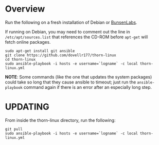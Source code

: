 # Overview

Run the following on a fresh installation of Debian or [BunsenLabs](https://www.bunsenlabs.org/installation.html).

If running on Debian, you may need to comment out the line in `/etc/apt/sources.list` that references the CD-ROM before `apt-get` will fetch online packages.

    sudo apt-get install git ansible
    git clone https://github.com/dovellr177/thorn-linux
    cd thorn-linux
    sudo ansible-playbook -i hosts -e username=`logname` -c local thorn-linux.yml

**NOTE**: Some commands (like the one that updates the system packages) could take so long that they cause ansible to timeout;
just run the `ansible-playbook` command again if there is an error after an especially long step.

# UPDATING

From inside the thorn-linux directory, run the following:

    git pull
    sudo ansible-playbook -i hosts -e username=`logname` -c local thorn-linux.yml
